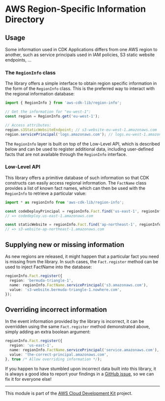 # AWS Region-Specific Information Directory


## Usage

Some information used in CDK Applications differs from one AWS region to
another, such as service principals used in IAM policies, S3 static website
endpoints, ...

### The `RegionInfo` class

The library offers a simple interface to obtain region specific information in
the form of the `RegionInfo` class. This is the preferred way to interact with
the regional information database:

```ts
import { RegionInfo } from 'aws-cdk-lib/region-info';

// Get the information for "eu-west-1":
const region = RegionInfo.get('eu-west-1');

// Access attributes:
region.s3StaticWebsiteEndpoint; // s3-website-eu-west-1.amazonaws.com
region.servicePrincipal('logs.amazonaws.com'); // logs.eu-west-1.amazonaws.com
```

The `RegionInfo` layer is built on top of the Low-Level API, which is described
below and can be used to register additional data, including user-defined facts
that are not available through the `RegionInfo` interface.

### Low-Level API

This library offers a primitive database of such information so that CDK
constructs can easily access regional information. The `FactName` class provides
a list of known fact names, which can then be used with the `RegionInfo` to
retrieve a particular value:

```ts
import * as regionInfo from 'aws-cdk-lib/region-info';

const codeDeployPrincipal = regionInfo.Fact.find('us-east-1', regionInfo.FactName.servicePrincipal('codedeploy.amazonaws.com'));
// => codedeploy.us-east-1.amazonaws.com

const staticWebsite = regionInfo.Fact.find('ap-northeast-1', regionInfo.FactName.S3_STATIC_WEBSITE_ENDPOINT);
// => s3-website-ap-northeast-1.amazonaws.com
```

## Supplying new or missing information

As new regions are released, it might happen that a particular fact you need is
missing from the library. In such cases, the `Fact.register` method can be used
to inject FactName into the database:

```ts
regionInfo.Fact.register({
  region: 'bermuda-triangle-1',
  name: regionInfo.FactName.servicePrincipal('s3.amazonaws.com'),
  value: 's3-website.bermuda-triangle-1.nowhere.com',
});
```

## Overriding incorrect information

In the event information provided by the library is incorrect, it can be
overridden using the same `Fact.register` method demonstrated above, simply
adding an extra boolean argument:

```ts
regionInfo.Fact.register({
  region: 'us-east-1',
  name: regionInfo.FactName.servicePrincipal('service.amazonaws.com'),
  value: 'the-correct-principal.amazonaws.com',
}, true /* Allow overriding information */);
```

If you happen to have stumbled upon incorrect data built into this library, it
is always a good idea to report your findings in a [GitHub issue], so we can fix
it for everyone else!

[GitHub issue]: https://github.com/aws/aws-cdk/issues

---

This module is part of the [AWS Cloud Development Kit](https://github.com/aws/aws-cdk) project.
